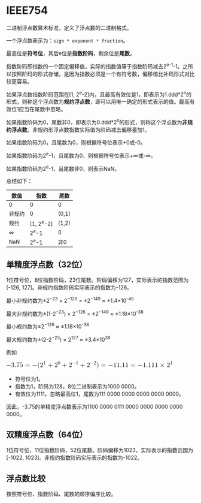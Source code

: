 # IEEE754

二进制浮点数算术标准，定义了浮点数的二进制格式。

一个浮点数表示为：`sign * exponent * fraction`。

最高位是**符号位**，其后e位是**指数阶码**，剩余位是**尾数**。

指数阶码即指数的一个固定偏移值，实际的指数值等于指数阶码减去2<sup>e-1</sup>-1。之所以按照阶码的形式存储，是因为指数必须是一个有符号数，偏移值比补码形式对比较更容易。

如果浮点数指数阶码范围在[1, 2<sup>e</sup>-2]内，且最高有效位是1，即表示为1.ddd\*2<sup>n</sup>的形式，则称这个浮点数为**规约浮点数**，即可以用唯一确定的形式表示的值。最高有效位1应当在尾数中忽略。

如果指数阶码为0，尾数非0，即表示为0.ddd\*2<sup>n</sup>的形式，则称这个浮点数为**非规约浮点数**。非规约形浮点数指数实际值为阶码减去偏移量加1。

如果指数阶码为0，且尾数为0，则根据符号位表示+0或-0。

如果指数阶码为2<sup>e</sup>-1，且尾数为0，则根据符号位表示+∞或-∞。

如果指数阶码为2<sup>e</sup>-1，且尾数非0，则表示NaN。

总结如下：

| 数值 | 指数 | 尾数 |
|---|---|---|
| 0 | 0 | 0 |
| 非规约 | 0 | (0,1) |
| 规约 | [1, 2<sup>e</sup>-2] | [1,2) |
| ∞ | 2<sup>e</sup>-1 | 0 |
| NaN | 2<sup>e</sup>-1 | 非0 |

## 单精度浮点数（32位）
1位符号位，8位指数阶码，23位尾数。阶码偏移为127，实际表示的指数范围为[-126, 127]。非规约指数阶码实际表示的指数为-126。

最小非规约数为±2<sup>−23</sup> × 2<sup>−126</sup> = ±2<sup>−149</sup> ≈ ±1.4×10<sup>-45</sup>

最大非规约数为±(1-2<sup>−23</sup>) × 2<sup>−126</sup> = ±2<sup>−149</sup> ≈ ±1.18×10<sup>-38</sup>

最小规约数为±2<sup>−126</sup> ≈ ±1.18×10<sup>-38</sup>

最大规约数为±(2-2<sup>−23</sup>) × 2<sup>127</sup> ≈ ±3.4×10<sup>38</sup>

例如

![-3.75 = -(2^1 + 2^0 + 2^{-1} + 2^{-2}) = -11.11 = -1.111\times 2^1](1.png)

- 符号位为1。
- 指数为1，阶码为128，8位二进制表示为1000 0000。
- 有效位为1111，忽略最高位1，尾数为111 0000 0000 0000 0000 0000。

因此，-3.75的单精度浮点数表示为1100 0000 0111 0000 0000 0000 0000 0000。

## 双精度浮点数（64位）

1位符号位，11位指数阶码，52位尾数。阶码偏移为1023，实际表示的指数范围为[-1022, 1023]。非规约指数阶码实际表示的指数为-1022。

## 浮点数比较

按照符号位、指数阶码、尾数的顺序偏序比较。

